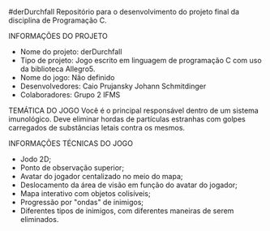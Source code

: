 #derDurchfall
Repositório para o desenvolvimento do projeto final da disciplina de Programação C.

INFORMAÇÕES DO PROJETO
-	Nome do projeto: derDurchfall 
-	Tipo de projeto: Jogo escrito em linguagem de programação C com uso da biblioteca Allegro5.
-	Nome do jogo: Não definido
-	Desenvolvedores: Caio Prujansky Johann Schmitdinger
-	Colaboradores: Grupo 2 IFMS

TEMÁTICA DO JOGO
Você é o principal responsável dentro de um sistema imunológico. Deve eliminar hordas de partículas estranhas com golpes carregados de substâncias letais contra os mesmos.

INFORMAÇÕES TÉCNICAS DO JOGO

-	Jodo 2D;
-	Ponto de observação superior;
-	Avatar do jogador centalizado no meio do mapa;
-	Deslocamento da área de visão em função do avatar do jogador;
-	Mapa interativo com objetos colisíveis;
-	Progressão por "ondas" de inimigos;
-	Diferentes tipos de inimigos, com diferentes maneiras de serem eliminados.

